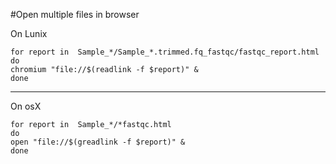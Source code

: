 #Open multiple files in browser

On Lunix

    for report in  Sample_*/Sample_*.trimmed.fq_fastqc/fastqc_report.html
    do
    chromium "file://$(readlink -f $report)" &
    done

---

On osX

    for report in  Sample_*/*fastqc.html
    do
    open "file://$(greadlink -f $report)" &
    done
